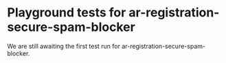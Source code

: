# Playground tests for ar-registration-secure-spam-blocker
We are still awaiting the first test run for ar-registration-secure-spam-blocker.
